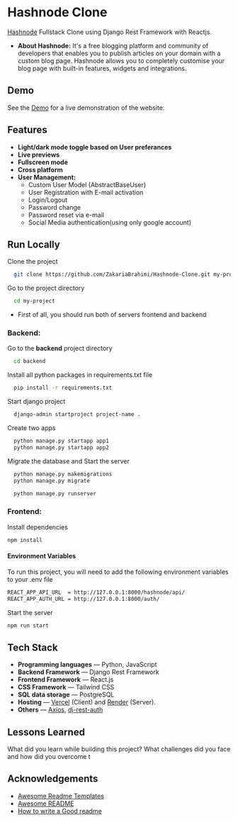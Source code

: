 # Hashnode Clone

[Hashnode](https://hashnode.com/) Fullstack Clone using Django Rest Framework with Reactjs.
* **About Hashnode:** It's a free blogging platform and community of developers that enables you to publish articles on your domain with a custom blog page. Hashnode allows you to completely customise your blog page with built-in features, widgets and integrations.
## Demo

See the [Demo](https://hashnode-clone-one.vercel.app/) for a live demonstration of the website.


## Features

- **Light/dark mode toggle based on User preferances**
- **Live previews**
- **Fullscreen mode**
- **Cross platform**
- **User Management:** 
  - Custom User Model (AbstractBaseUser)
  - User Registration with E-mail activation
  - Login/Logout
  - Password change
  - Password reset via e-mail
  - Social Media authentication(using only google account)


## Run Locally  

Clone the project  

~~~bash  
  git clone https://github.com/ZakariaBrahimi/Hashnode-Clone.git my-project
~~~

Go to the project directory  

~~~bash  
  cd my-project
~~~
* First of all, you should run both of servers frontend and backend
### Backend:

Go to the **backend** project directory
~~~bash  
  cd backend
~~~
Install all python packages in requirements.txt file
~~~bash  
  pip install -r requirements.txt
~~~
Start django project
~~~bash  
  django-admin startproject project-name .
~~~
Create two apps
~~~bash  
  python manage.py startapp app1
  python manage.py startapp app2
~~~

Migrate the database and Start the server
~~~bash  
  python manage.py makemigrations
  python manage.py migrate

  python manage.py runserver
~~~


### Frontend:

Install dependencies  
~~~bash  
npm install
~~~

#### Environment Variables  

To run this project, you will need to add the following environment variables to your .env file  
~~~bash  
REACT_APP_API_URL  = http://127.0.0.1:8000/hashnode/api/
REACT_APP_AUTH_URL = http://127.0.0.1:8000/auth/
~~~

Start the server  
~~~bash  
npm run start
~~~

## Tech Stack
- **Programming languages** — Python, JavaScript
- **Backend Framework** — Django Rest Framework
- **Frontend Framework** — React.js
- **CSS Framework** — Tailwind CSS
- **SQL data storage** — PostgreSQL
- **Hosting** — [Vercel](http://vercel.com/) (Client) and [Render](https://render.com/) (Server).
- **Others** — [Axios](https://axios-http.com/docs/intro), [dj-rest-auth](https://dj-rest-auth.readthedocs.io/en/latest/)


## Lessons Learned  

What did you learn while building this project? What challenges did you face and how did you overcome t


## Acknowledgements  

- [Awesome Readme Templates](https://awesomeopensource.com/project/elangosundar/awesome-README-templates)
- [Awesome README](https://github.com/matiassingers/awesome-readme)
- [How to write a Good readme](https://bulldogjob.com/news/449-how-to-write-a-good-readme-for-your-github-project)